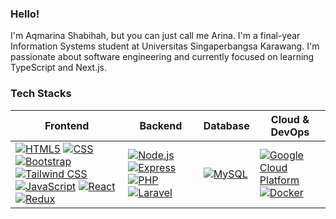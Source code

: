 ### Hello!
I'm Aqmarina Shabihah, but you can just call me Arina. I'm a final-year Information Systems student at Universitas Singaperbangsa Karawang. I'm passionate about software engineering  and currently focused on learning TypeScript and Next.js.

### Tech Stacks
| Frontend | Backend | Database | Cloud & DevOps
| -- | -- | -- | -- |
| [![HTML5](https://img.shields.io/badge/html5-E34F26?style=for-the-badge&logo=html5&logoColor=white)](https://developer.mozilla.org/en-US/docs/Web/Guide/HTML/HTML5) [![CSS](https://img.shields.io/badge/css3-1572B6?style=for-the-badge&logo=css3&logoColor=white)](https://developer.mozilla.org/en-US/docs/Web/CSS) [![Bootstrap](https://img.shields.io/badge/bootstrap-563D7C?style=for-the-badge&logo=bootstrap&logoColor=white)](https://getbootstrap.com/) [![Tailwind CSS](https://img.shields.io/badge/Tailwind_CSS-38B2AC?style=for-the-badge&logo=tailwind-css&logoColor=white)](https://tailwindcss.com/) [![JavaScript](https://img.shields.io/badge/javascript-F7DF1E?style=for-the-badge&logo=javascript&logoColor=black)](https://developer.mozilla.org/en-US/docs/Web/JavaScript) [![React](https://img.shields.io/badge/React-20232A?style=for-the-badge&logo=react&logoColor=61DAFB)](https://reactjs.org/) [![Redux](https://img.shields.io/badge/Redux-593D88?style=for-the-badge&logo=redux&logoColor=white)](https://redux.js.org/) | [![Node.js](https://img.shields.io/badge/node.js-43853D?style=for-the-badge&logo=node.js&logoColor=white)](https://nodejs.org/) [![Express](https://img.shields.io/badge/express-000000?style=for-the-badge&logo=express&logoColor=white)](https://expressjs.com/) [![PHP](https://img.shields.io/badge/php-777BB4?style=for-the-badge&logo=php&logoColor=white)](https://www.php.net/) [![Laravel](https://img.shields.io/badge/Laravel-FF2D20?style=for-the-badge&logo=laravel&logoColor=white)](https://laravel.com) | [![MySQL](https://img.shields.io/badge/mysql-4479A1?style=for-the-badge&logo=mysql&logoColor=white)](https://www.mysql.com/)  | [![Google Cloud Platform](https://img.shields.io/badge/google_cloud-4285F4?style=for-the-badge&logo=google-cloud&logoColor=white)](https://cloud.google.com/) [![Docker](https://img.shields.io/badge/docker-2496ED?style=for-the-badge&logo=docker&logoColor=white)](https://www.docker.com/)  |


 



